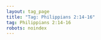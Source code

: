 ```yaml
---
layout: tag_page
title: "Tag: Philippians 2:14-16"
tag: Philippians 2:14-16
robots: noindex
---
```

